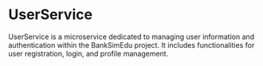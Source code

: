 # UserService
UserService is a microservice dedicated to managing user information and authentication within the BankSimEdu project. It includes functionalities for user registration, login, and profile management.
